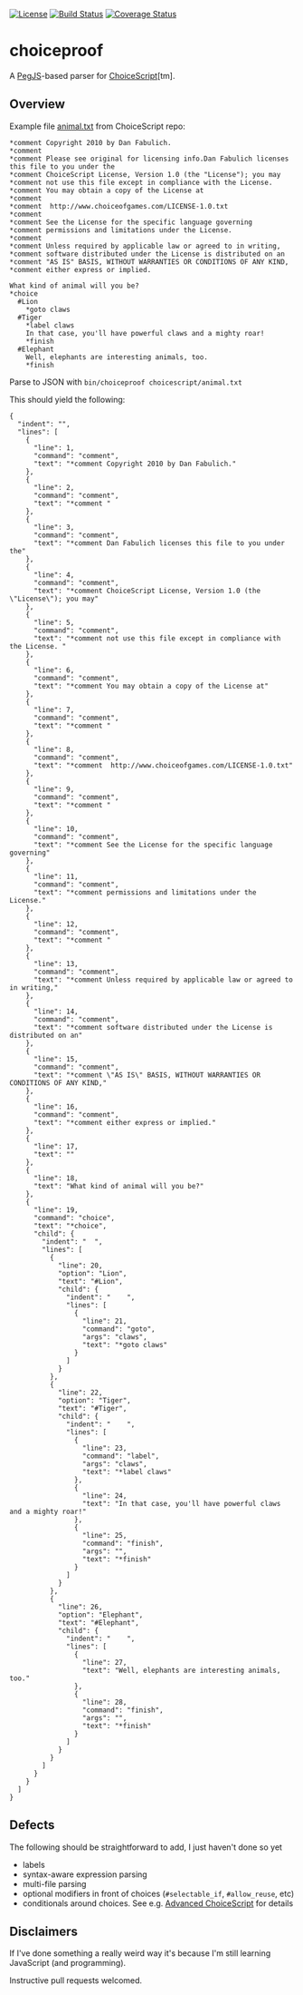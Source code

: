 [![License](https://img.shields.io/badge/License-BSD%203--Clause-blue.svg)](https://opensource.org/licenses/BSD-3-Clause)
[![Build Status](https://travis-ci.org/ihh/choiceproof.svg?branch=master)](https://travis-ci.org/ihh/choiceproof)
[![Coverage Status](https://coveralls.io/repos/github/ihh/choiceproof/badge.svg?branch=master)](https://coveralls.io/github/ihh/choiceproof?branch=master)

# choiceproof

A [PegJS](https://pegjs.org/)-based parser for [ChoiceScript](https://www.choiceofgames.com/make-your-own-games/choicescript-intro/)[tm].

## Overview

Example file [animal.txt](choicescript/animal.txt) from ChoiceScript repo:
~~~~
*comment Copyright 2010 by Dan Fabulich.
*comment 
*comment Please see original for licensing info.Dan Fabulich licenses this file to you under the
*comment ChoiceScript License, Version 1.0 (the "License"); you may
*comment not use this file except in compliance with the License. 
*comment You may obtain a copy of the License at
*comment 
*comment  http://www.choiceofgames.com/LICENSE-1.0.txt
*comment 
*comment See the License for the specific language governing
*comment permissions and limitations under the License.
*comment 
*comment Unless required by applicable law or agreed to in writing,
*comment software distributed under the License is distributed on an
*comment "AS IS" BASIS, WITHOUT WARRANTIES OR CONDITIONS OF ANY KIND,
*comment either express or implied.

What kind of animal will you be?
*choice
  #Lion
    *goto claws
  #Tiger
    *label claws
    In that case, you'll have powerful claws and a mighty roar!
    *finish
  #Elephant
    Well, elephants are interesting animals, too.
    *finish
~~~~

Parse to JSON with `bin/choiceproof choicescript/animal.txt`

This should yield the following:

~~~~
{
  "indent": "",
  "lines": [
    {
      "line": 1,
      "command": "comment",
      "text": "*comment Copyright 2010 by Dan Fabulich."
    },
    {
      "line": 2,
      "command": "comment",
      "text": "*comment "
    },
    {
      "line": 3,
      "command": "comment",
      "text": "*comment Dan Fabulich licenses this file to you under the"
    },
    {
      "line": 4,
      "command": "comment",
      "text": "*comment ChoiceScript License, Version 1.0 (the \"License\"); you may"
    },
    {
      "line": 5,
      "command": "comment",
      "text": "*comment not use this file except in compliance with the License. "
    },
    {
      "line": 6,
      "command": "comment",
      "text": "*comment You may obtain a copy of the License at"
    },
    {
      "line": 7,
      "command": "comment",
      "text": "*comment "
    },
    {
      "line": 8,
      "command": "comment",
      "text": "*comment  http://www.choiceofgames.com/LICENSE-1.0.txt"
    },
    {
      "line": 9,
      "command": "comment",
      "text": "*comment "
    },
    {
      "line": 10,
      "command": "comment",
      "text": "*comment See the License for the specific language governing"
    },
    {
      "line": 11,
      "command": "comment",
      "text": "*comment permissions and limitations under the License."
    },
    {
      "line": 12,
      "command": "comment",
      "text": "*comment "
    },
    {
      "line": 13,
      "command": "comment",
      "text": "*comment Unless required by applicable law or agreed to in writing,"
    },
    {
      "line": 14,
      "command": "comment",
      "text": "*comment software distributed under the License is distributed on an"
    },
    {
      "line": 15,
      "command": "comment",
      "text": "*comment \"AS IS\" BASIS, WITHOUT WARRANTIES OR CONDITIONS OF ANY KIND,"
    },
    {
      "line": 16,
      "command": "comment",
      "text": "*comment either express or implied."
    },
    {
      "line": 17,
      "text": ""
    },
    {
      "line": 18,
      "text": "What kind of animal will you be?"
    },
    {
      "line": 19,
      "command": "choice",
      "text": "*choice",
      "child": {
        "indent": "  ",
        "lines": [
          {
            "line": 20,
            "option": "Lion",
            "text": "#Lion",
            "child": {
              "indent": "    ",
              "lines": [
                {
                  "line": 21,
                  "command": "goto",
                  "args": "claws",
                  "text": "*goto claws"
                }
              ]
            }
          },
          {
            "line": 22,
            "option": "Tiger",
            "text": "#Tiger",
            "child": {
              "indent": "    ",
              "lines": [
                {
                  "line": 23,
                  "command": "label",
                  "args": "claws",
                  "text": "*label claws"
                },
                {
                  "line": 24,
                  "text": "In that case, you'll have powerful claws and a mighty roar!"
                },
                {
                  "line": 25,
                  "command": "finish",
                  "args": "",
                  "text": "*finish"
                }
              ]
            }
          },
          {
            "line": 26,
            "option": "Elephant",
            "text": "#Elephant",
            "child": {
              "indent": "    ",
              "lines": [
                {
                  "line": 27,
                  "text": "Well, elephants are interesting animals, too."
                },
                {
                  "line": 28,
                  "command": "finish",
                  "args": "",
                  "text": "*finish"
                }
              ]
            }
          }
        ]
      }
    }
  ]
}
~~~~

## Defects

The following should be straightforward to add, I just haven't done so yet

- labels
- syntax-aware expression parsing
- multi-file parsing
- optional modifiers in front of choices (`#selectable_if`, `#allow_reuse`, etc)
- conditionals around choices. See e.g. [Advanced ChoiceScript](https://www.choiceofgames.com/make-your-own-games/choicescript-advanced/) for details

## Disclaimers

If I've done something a really weird way it's because I'm still learning JavaScript (and programming).

Instructive pull requests welcomed.
